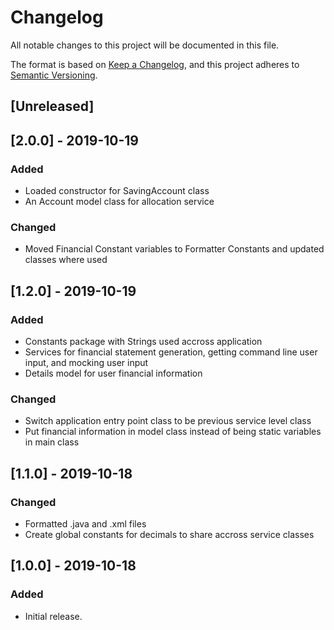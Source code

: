 # Changelog
All notable changes to this project will be documented in this file.

The format is based on [Keep a Changelog](https://keepachangelog.com/en/1.0.0/),
and this project adheres to [Semantic Versioning](https://semver.org/spec/v2.0.0.html).

## [Unreleased]

## [2.0.0] - 2019-10-19
### Added
- Loaded constructor for SavingAccount class
- An Account model class for allocation service

### Changed
- Moved Financial Constant variables to Formatter Constants and updated classes where used

## [1.2.0] - 2019-10-19
### Added
- Constants package with Strings used accross application
- Services for financial statement generation, getting command line user input, and mocking user input
- Details model for user financial information

### Changed
- Switch application entry point class to be previous service level class
- Put financial information in model class instead of being static variables in main class

## [1.1.0] - 2019-10-18
### Changed
- Formatted .java and .xml files
- Create global constants for decimals to share accross service classes

## [1.0.0] - 2019-10-18
### Added
- Initial release.
